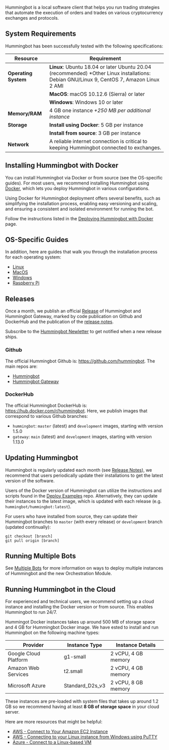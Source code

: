 Hummingbot is a local software client that helps you run trading strategies that automate the execution of orders and trades on various cryptocurrency exchanges and protocols.

## System Requirements

Hummingbot has been successfully tested with the following specifications:

| Resource             | Requirement                                                                                                                  |
| -------------------- | ---------------------------------------------------------------------------------------------------------------------------- |
| **Operating System** | **Linux**: Ubuntu 18.04 or later Ubuntu 20.04 (recommended) \*Other Linux installations: Debian GNU/Linux 9, CentOS 7, Amazon Linux 2 AMI |
|                      | **MacOS**: macOS 10.12.6 (Sierra) or later                                                                                   |
|                      | **Windows**: Windows 10 or later                                                                                             |
| **Memory/RAM**       | 4 GB one instance _+250 MB per additional instance_                                                                          |
| **Storage**          | **Install using Docker**: 5 GB per instance                                                                                  |
|                      | **Install from source**: 3 GB per instance                                                                                   |
| **Network**          | A reliable internet connection is critical to keeping Hummingbot connected to exchanges.                                     |

## Installing Hummingbot with Docker

You can install Hummingbot via Docker or from source (see the OS-specific guides). For most users, we recommend installing Hummingbot using [Docker](https://www.docker.com/), which lets you deploy Hummingbot in various configurations. 

Using Docker for Hummingbot deployment offers several benefits, such as simplifying the installation process, enabling easy versioning and scaling, and ensuring a consistent and isolated environment for running the bot. 

Follow the instructions listed in the [Deploying Hummingbot with Docker](/installation/deploy/) page.

## OS-Specific Guides

In addition, here are guides that walk you through the installation process for each operating system:

* [Linux](./linux.md)
* [MacOS](./mac.md)
* [Windows](./windows.md)
* [Raspberry Pi](./raspberry-pi.md)

## Releases

Once a month, we publish an official [Release](/governance/releases) of Hummingbot and Hummingbot Gateway, marked by code publication on Github and DockerHub and the publication of the [release notes](/release-notes). 

Subscribe to the [Hummingbot Newletter](https://hummingbot.substack.com/) to get notified when a new release ships.

### Github

The official Hummingbot Github is: <https://github.com/hummingbot>. The main repos are:

* [Hummingbot](https://github.com/hummingbot/hummingbot)
* [Hummingbot Gateway](https://github.com/hummingbot/gateway)

### DockerHub

The official Hummingbot DockerHub is: <https://hub.docker.com/r/hummingbot>. Here, we publish images that correspond to various Github branches:

  * `hummingbot`: `master` (latest) and `development` images, starting with version 1.5.0
  * `gateway`: `main` (latest) and `development` images, starting with version 1.13.0

## Updating Hummingbot

Hummingbot is regularly updated each month (see [Release Notes](/release-notes/)), we recommend that users periodically update their installations to get the latest version of the software.

Users of the Docker version of Hummingbot can utilize the instructions and scripts found in the [Deploy Examples](https://github.com/hummingbot/deploy-examples/tree/main/bash_scripts) repo. Alternatively, they can update their instances to the latest image, which is updated with each release (e.g. `hummingbot/hummingbot:latest`).

For users who have installed from source, they can update their Hummingbot branches to `master` (with every release) or `development` branch (updated continually):

```
git checkout [branch]
git pull origin [branch]
```

## Running Multiple Bots

See [Multiple Bots](./multiple-bots.md) for more information on ways to deploy multiple instances of Hummingbot and the new Orchestration Module.

## Running Hummingbot in the Cloud

For experienced and technical users, we recommend setting up a cloud instance and installing the Docker version or from source. This enables Hummingbot to run 24/7.

Hummingot Docker instances takes up around 500 MB of storage space and 4 GB for Hummingbot Docker image. We have ested to install and run Hummingbot on the following machine types:

| Provider              | Instance Type   | Instance Details      |
| --------------------- | --------------- | --------------------- |
| Google Cloud Platform | g1-small        | 2 vCPU, 4 GB memory |
| Amazon Web Services   | t2.small        | 2 vCPU, 4 GB memory   |
| Microsoft Azure       | Standard_D2s_v3 | 2 vCPU, 8 GB memory   |

These instances are pre-loaded with system files that takes up around 1.2 GB so we recommend having at least **8 GB of storage space** in your cloud server.

Here are more resources that might be helpful:

- [AWS - Connect to Your Amazon EC2 Instance](https://aws.amazon.com/ec2/?nc2=h_ql_prod_fs_ec2&ec2-whats-new.sort-by=item.additionalFields.postDateTime&ec2-whats-new.sort-order=desc)
- [AWS - Connecting to your Linux instance from Windows using PuTTY](https://docs.aws.amazon.com/AWSEC2/latest/UserGuide/putty.html)
- [Azure - Connect to a Linux-based VM](https://docs.microsoft.com/en-us/azure/marketplace/partner-center-portal/create-azure-vm-technical-asset#connect-to-a-linux-based-vm)